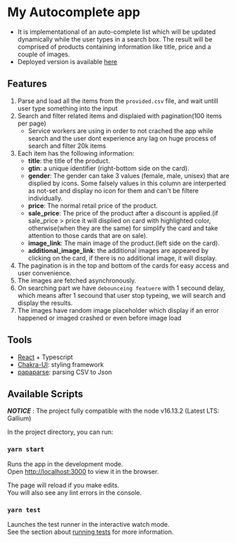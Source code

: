 # My Autocomplete app

- It is implementational of an auto-complete list which will be updated dynamically while the user types in a search box. The result will be comprised of products containing information like title, price and a couple of images.
- Deployed version is available [here](https://autocomplete.marzzy-codes.com/)

## Features

1. Parse and load all the items from the `provided.csv` file, and wait untill user type something into the input
2. Search and filter related items and displaied with pagination(100 items per page)
    - Service workers are using in order to not crached the app while search and the user dont experience any lag on huge process of search and filter 20k items
3. Each item has the following information:
    - **title**: the title of the product.
    - **gtin**: a unique identifier (right-bottom side on the card).
    - **gender**: The gender can take 3 values (female, male, unisex) that are displied by icons.
      Some falsely values in this column are interperted as not-set and display no icon for them and can't be filtere individually.
    - **price**: The normal retail price of the product.
    - **sale_price**: The price of the product after a discount is applied.(if sale_price > price it will displied on card with highlighted color, otherwise(when they are the same) for simplify the card and take attention to those cards that are on sale).
    - **image_link**: The main image of the product.(left side on the card).
    - **additional_image_link**: the additional images are appeared by clicking on the card, if there is no additional image, it will display.
4. The pagination is in the top and bottom of the cards for easy access and user convenience.
5. The images are fetched asynchronously.
6. On searching part we have `debounceing featuere` with 1 secound delay, which means after 1 secound that user stop typeing, we will search and display the results.
7. The images have random image placeholder which display if an error happened or imaged crashed or even before image load

## Tools

- [React](https://reactjs.org/) + Typescript
- [Chakra-UI](https://chakra-ui.com/): styling framework
- [papaparse](papaparse.com): parsing CSV to Json

## Available Scripts

***NOTICE*** : The project fully compatible with the node v16.13.2 (Latest LTS: Gallium)

In the project directory, you can run:

### `yarn start`

Runs the app in the development mode.\
Open [http://localhost:3000](http://localhost:3000) to view it in the browser.

The page will reload if you make edits.\
You will also see any lint errors in the console.

### `yarn test`

Launches the test runner in the interactive watch mode.\
See the section about [running tests](https://facebook.github.io/create-react-app/docs/running-tests) for more information.
